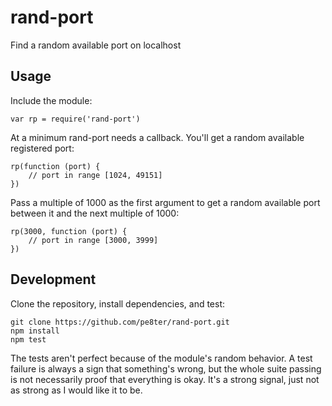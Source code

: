# rand-port

Find a random available port on localhost

## Usage

Include the module:

```
var rp = require('rand-port')
```

At a minimum rand-port needs a callback. You'll get a random available registered port:

```
rp(function (port) {
    // port in range [1024, 49151]
})
```

Pass a multiple of 1000 as the first argument to get a random available port between it and the next multiple of 1000:

```
rp(3000, function (port) {
    // port in range [3000, 3999]
})
```

## Development

Clone the repository, install dependencies, and test:

```
git clone https://github.com/pe8ter/rand-port.git
npm install
npm test
```

The tests aren't perfect because of the module's random behavior. A test failure is always a sign that something's wrong, but the whole suite passing is not necessarily proof that everything is okay. It's a strong signal, just not as strong as I would like it to be.

